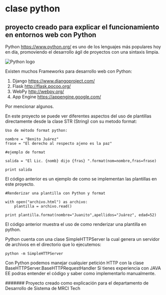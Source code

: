 # clase python
## proyecto creado para explicar el funcionamiento en entornos web con Python

Python <https://www.python.org/> es uno de los lenguajes más populares hoy en día, promoviendo el desarrollo ágil de proyectos con una sintaxis limpia.

![Python logo](https://www.python.org/static/img/python-logo@2x.png "Python Logo")

Existen muchos Frameworks para desarrollo web con Python:

1. Django <https://www.djangoproject.com/>
2. Flask <http://flask.pocoo.org/>
3. WebPy <http://webpy.org/> 
4. App Engine <https://appengine.google.com/>

Por mencionar algunos.

En este proyecto se puede ver diferentes aspectos del uso de plantillas directamente desde la clase STR (String) con su metodo format:

	Uso de método format python:
	
	nombre = "Benito Juárez"
	frase = "El derecho al respecto ajeno es la paz"
	
	#ejemplo de format
	
	salida = "El Lic. {nomb} dijo {fras} ".format(nom=nombre,fras=frase)
	
	print salida
	
El código anterior es un ejemplo de como se implementan las plantillas en este proyecto.

	#Renderizar una plantilla con Python y format
	
	with open("archivo.html") as archivo:
		plantilla = archivo.read()
	
	print plantilla.format(nombre="Juanito",apellidos="Juárez", edad=52)
	
El código anterior muestra el uso de como renderizar una plantilla en python.

Python cuenta con una clase SimpleHTTPServer la cual genera un servidor de archivos en el directorio que lo ejecutemos:

	python -m SimpleHTTPServer
	
Con Python podemos manejar cualquier petición HTTP con la clase BaseHTTPServer.BaseHTTPRequestHandler Sí tienes experiencia con JAVA EE podras entender el código y saber como implementarlo manualmente.

####### Proyecto creado como explicación para el departamento de Desarrollo de Sistema de MRCI Tech
